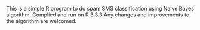This is a simple R program to do spam SMS classification using Naive Bayes algorithm.
Complied and run on R 3.3.3
Any changes and improvements to the algorithm are welcomed.
